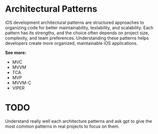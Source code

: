 # Architectural Patterns

iOS development architectural patterns are structured approaches to organizing code for better maintainability, testability, and scalability. Each pattern has its strengths, and the choice often depends on project size, complexity, and team preferences. Understanding these patterns helps developers create more organized, maintainable iOS applications.

**See more:** 

- MVC
- MVVM
- TCA
- MVP
- MVVM-C
- VIPER

# TODO

Understand really well each architecture patterns and ask gpt to give the most common patterns in real projects to focus on them.